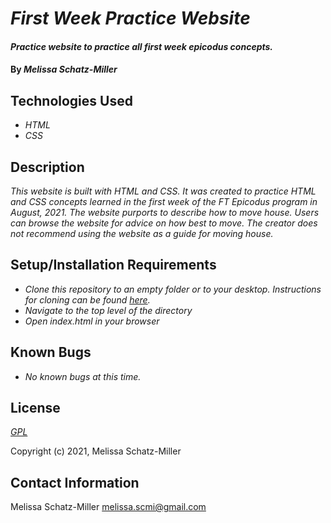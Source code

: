 # _First Week Practice Website_

#### _Practice website to practice all first week epicodus concepts._

#### By _**Melissa Schatz-Miller**_

## Technologies Used

* _HTML_
* _CSS_

## Description

_This website is built with HTML and CSS. It was created to practice HTML and CSS concepts learned in the first week of the FT Epicodus program in August, 2021. The website purports to describe how to move house. Users can browse the website for advice on how best to move. The creator does not recommend using the website as a guide for moving house._

## Setup/Installation Requirements

* _Clone this repository to an empty folder or to your desktop. Instructions for cloning can be found [here](https://docs.github.com/en/github/creating-cloning-and-archiving-repositories/cloning-a-repository-from-github/cloning-a-repository)._
* _Navigate to the top level of the directory_
* _Open index.html in your browser_

## Known Bugs

* _No known bugs at this time._

## License

_[GPL](https://opensource.org/licenses/gpl-license)_  

Copyright (c) 2021, Melissa Schatz-Miller

## Contact Information

Melissa Schatz-Miller <melissa.scmi@gmail.com>